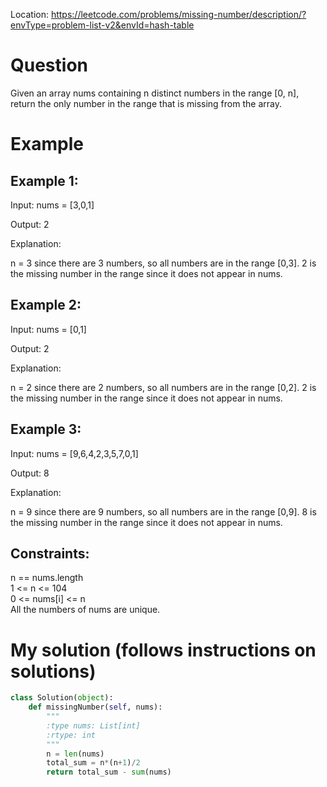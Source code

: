 Location: https://leetcode.com/problems/missing-number/description/?envType=problem-list-v2&envId=hash-table
# Question
Given an array nums containing n distinct numbers in the range [0, n], return the only number in the range that is missing from the array.
# Example

## Example 1:

Input: nums = [3,0,1]

Output: 2

Explanation:

n = 3 since there are 3 numbers, so all numbers are in the range [0,3]. 2 is the missing number in the range since it does not appear in nums.

## Example 2:

Input: nums = [0,1]

Output: 2

Explanation:

n = 2 since there are 2 numbers, so all numbers are in the range [0,2]. 2 is the missing number in the range since it does not appear in nums.

## Example 3:

Input: nums = [9,6,4,2,3,5,7,0,1]

Output: 8

Explanation:

n = 9 since there are 9 numbers, so all numbers are in the range [0,9]. 8 is the missing number in the range since it does not appear in nums.
 

## Constraints:

n == nums.length\
1 <= n <= 104\
0 <= nums[i] <= n\
All the numbers of nums are unique.
 
 

# My solution (follows instructions on solutions)
```python
class Solution(object):
    def missingNumber(self, nums):
        """
        :type nums: List[int]
        :rtype: int
        """
        n = len(nums)
        total_sum = n*(n+1)/2
        return total_sum - sum(nums)
```
